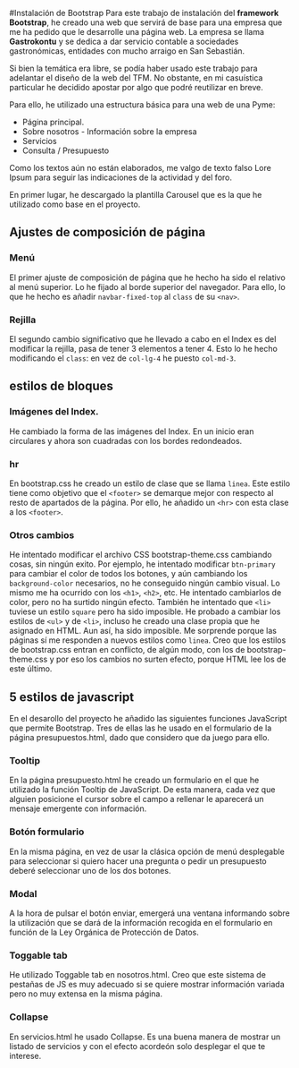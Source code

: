 #Instalación de Bootstrap
Para este trabajo de instalación del **framework Bootstrap**, he creado una web que servirá de base para una empresa que me ha pedido que le desarrolle una página web. La empresa se llama **Gastrokontu** y se dedica a dar servicio contable a sociedades gastronómicas, entidades con mucho arraigo en San Sebastián. 

Si bien la temática era libre, se podía haber usado este trabajo para adelantar el diseño de la web del TFM. No obstante, en mi casuística particular he decidido apostar por algo que podré reutilizar en breve.

Para ello, he utilizado una estructura básica para una web de una Pyme:
* Página principal.
* Sobre nosotros - Información sobre la empresa
* Servicios
* Consulta / Presupuesto

Como los textos aún no están elaborados, me valgo de texto falso Lore Ipsum para seguir las indicaciones de la actividad y del foro.

En primer lugar, he descargado la plantilla Carousel que es la que he utilizado como base en el proyecto.

## Ajustes de composición de página

### Menú

El primer ajuste de composición de página que he hecho ha sido el relativo al menú superior. Lo he fijado al borde superior del navegador. Para ello, lo que he hecho es añadir `navbar-fixed-top` al `class` de su `<nav>`.

### Rejilla

El segundo cambio significativo que he llevado a cabo en el Index es del modificar la rejilla, pasa de tener 3 elementos a tener 4. Esto lo he hecho modificando el `class`: en vez de `col-lg-4` he puesto `col-md-3`.

## estilos de bloques
### Imágenes del Index.
He cambiado la forma de las imágenes del Index. En un inicio eran circulares y ahora son cuadradas con los bordes redondeados.
### hr
En bootstrap.css he creado un estilo de clase que se llama `linea`. Este estilo tiene como objetivo que el `<footer>` se demarque mejor con respecto al resto de apartados de la página. Por ello, he añadido un `<hr>` con esta clase a los `<footer>`.

### Otros cambios
He intentado modificar el archivo CSS bootstrap-theme.css cambiando cosas, sin ningún exito. Por ejemplo, he intentado modificar `btn-primary` para cambiar el color de todos los botones, y aún cambiando los `background-color` necesarios, no he conseguido ningún cambio visual.
Lo mismo me ha ocurrido con los `<h1>`, `<h2>`, etc. He intentado cambiarlos de color, pero no ha surtido ningún efecto. También he intentado que `<li>` tuviese un estilo `square` pero ha sido imposible. He probado a cambiar los estilos de `<ul>` y de `<li>`, incluso he creado una clase propia que he asignado en HTML. Aun así, ha sido imposible.
Me sorprende porque las páginas sí me responden a nuevos estilos como `linea`. Creo que los estilos de bootstrap.css entran en conflicto, de algún modo, con los de bootstrap-theme.css y por eso los cambios no surten efecto, porque HTML lee los de este último.

## 5 estilos de javascript
En el desarollo del proyecto he añadido las siguientes funciones JavaScript que permite Bootstrap. Tres de ellas las he usado en el formulario de la página presupuestos.html, dado que considero que da juego para ello.

### Tooltip

En la página presupuesto.html he creado un formulario en el que he utilizado la función Tooltip de JavaScript. De esta manera, cada vez que alguien posicione el cursor sobre el campo a rellenar le aparecerá un mensaje emergente con información.

### Botón formulario

En la misma página, en vez de usar la clásica opción de menú desplegable para seleccionar si quiero hacer una pregunta o pedir un presupuesto deberé seleccionar uno de los dos botones.

### Modal
A la hora de pulsar el botón enviar, emergerá una ventana informando sobre la utilización que se dará de la información recogida en el formulario en función de la Ley Orgánica de Protección de Datos.

### Toggable tab
He utilizado Toggable tab en nosotros.html. Creo que este sistema de pestañas de JS es muy adecuado si se quiere mostrar información variada pero no muy extensa en la misma página.

### Collapse
En servicios.html he usado Collapse. Es una buena manera de mostrar un listado de servicios y con el efecto acordeón solo desplegar el que te interese.
